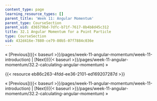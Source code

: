 ```yaml
---
content_type: page
learning_resource_types: []
parent_title: 'Week 11: Angular Momentum'
parent_type: CourseSection
parent_uid: d36579bd-7dfc-b71f-7617-8b4b8d45c312
title: 32.1 Angular Momentum for a Point Particle
type: CourseSection
uid: 432d416e-7880-ce79-80b5-07f7884c036e
---
```


« [Previous]({{< baseurl >}}/pages/week-11-angular-momentum/week-11-introduction) | [Next]({{< baseurl >}}/pages/week-11-angular-momentum/32.2-calculating-angular-momentum) »

{{< resource eb86c263-4fdd-ee36-2101-ed169207287d >}}

« [Previous]({{< baseurl >}}/pages/week-11-angular-momentum/week-11-introduction) | [Next]({{< baseurl >}}/pages/week-11-angular-momentum/32.2-calculating-angular-momentum) »